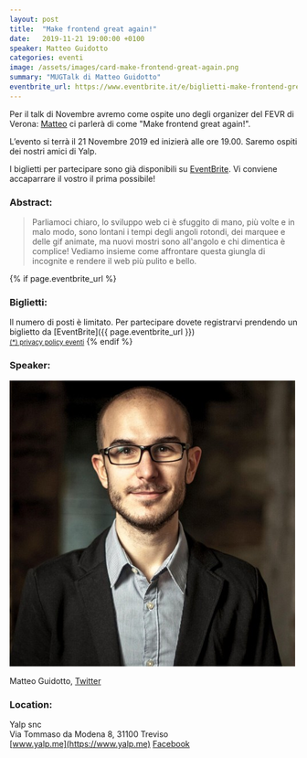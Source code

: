 ```yaml
---
layout: post
title:  "Make frontend great again!"
date:   2019-11-21 19:00:00 +0100
speaker: Matteo Guidotto
categories: eventi
image: /assets/images/card-make-frontend-great-again.png
summary: "MUGTalk di Matteo Guidotto"
eventbrite_url: https://www.eventbrite.it/e/biglietti-make-frontend-great-again-80426763615
---
```


Per il talk di Novembre avremo come ospite uno degli organizer del FEVR di Verona: [Matteo](#speaker) ci parlerà di come  "Make frontend great again!".

L’evento si terrà il 21 Novembre 2019 ed inizierà alle ore 19.00. Saremo ospiti dei nostri amici di Yalp.

I biglietti per partecipare sono già disponibili su [EventBrite](#tickets). Vi conviene accaparrare il vostro il prima possibile!

<h3>Abstract:</h3>

> Parliamoci chiaro, lo sviluppo web ci è sfuggito di mano, più volte e in malo modo, sono lontani i tempi degli angoli rotondi, dei marquee e delle gif animate, ma nuovi mostri sono all'angolo e chi dimentica è complice!
Vediamo insieme come affrontare questa giungla di incognite e rendere il web più pulito e bello.

{% if page.eventbrite_url %}
<a id="tickets"></a>
<h3>Biglietti:</h3>
Il numero di posti è limitato. Per partecipare dovete registrarvi prendendo un biglietto da [EventBrite]({{ page.eventbrite_url }})<br/>
<small><a href="#privacy-policy">(*) privacy policy eventi</a></small>
{% endif %}


<a id="speaker"></a>
<h3>Speaker:</h3>

<div class="speaker-container">
    <img src="/assets/images/speaker-matteo-guidotto.jpg" />
    <p>
        Matteo Guidotto,
        <a href="https://twitter.com/j8matteo">Twitter</a>
    </p>
    <p class="clear"></p>
</div>

<a id="location"></a>
<h3>Location:</h3>

Yalp snc<br/>
Via Tommaso da Modena 8, 31100 Treviso<br/>
[www.yalp.me](https://www.yalp.me) [Facebook](https://www.facebook.com/WeMadeStrategies)